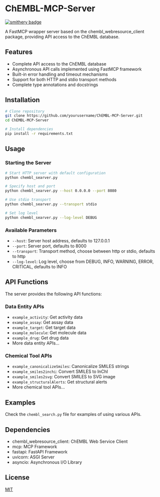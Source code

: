 # ChEMBL-MCP-Server
[![smithery badge](https://smithery.ai/badge/@JackKuo666/chembl-mcp-server)](https://smithery.ai/server/@JackKuo666/chembl-mcp-server)

A FastMCP wrapper server based on the chembl_webresource_client package, providing API access to the ChEMBL database.

## Features

- Complete API access to the ChEMBL database
- Asynchronous API calls implemented using FastMCP framework
- Built-in error handling and timeout mechanisms
- Support for both HTTP and stdio transport methods
- Complete type annotations and docstrings

## Installation

```bash
# Clone repository
git clone https://github.com/yourusername/ChEMBL-MCP-Server.git
cd ChEMBL-MCP-Server

# Install dependencies
pip install -r requirements.txt
```

## Usage

### Starting the Server

```bash
# Start HTTP server with default configuration
python chembl_searver.py

# Specify host and port
python chembl_searver.py --host 0.0.0.0 --port 8080

# Use stdio transport
python chembl_searver.py --transport stdio

# Set log level
python chembl_searver.py --log-level DEBUG
```

### Available Parameters

- `--host`: Server host address, defaults to 127.0.0.1
- `--port`: Server port, defaults to 8000
- `--transport`: Transport method, choose between http or stdio, defaults to http
- `--log-level`: Log level, choose from DEBUG, INFO, WARNING, ERROR, CRITICAL, defaults to INFO

## API Functions

The server provides the following API functions:

### Data Entity APIs

- `example_activity`: Get activity data
- `example_assay`: Get assay data
- `example_target`: Get target data
- `example_molecule`: Get molecule data
- `example_drug`: Get drug data
- More data entity APIs...

### Chemical Tool APIs

- `example_canonicalizeSmiles`: Canonicalize SMILES strings
- `example_smiles2inchi`: Convert SMILES to InChI
- `example_smiles2svg`: Convert SMILES to SVG image
- `example_structuralAlerts`: Get structural alerts
- More chemical tool APIs...

## Examples

Check the `chembl_search.py` file for examples of using various APIs.

## Dependencies

- chembl_webresource_client: ChEMBL Web Service Client
- mcp: MCP Framework
- fastapi: FastAPI Framework
- uvicorn: ASGI Server
- asyncio: Asynchronous I/O Library

## License

[MIT](LICENSE)